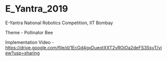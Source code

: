 # E_Yantra_2019
E-Yantra National Robotics Competition, IIT Bombay

Theme - Pollinator Bee 

Implementation Video - https://drive.google.com/file/d/1EcGd4gxDueotXXT2yROiOa2deFS3SsyT/view?usp=sharing 
